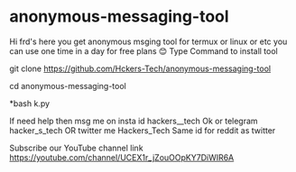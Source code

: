 # anonymous-messaging-tool
Hi frd's here you get anonymous msging tool for termux or linux or etc you can use one time in a day for free plans 😊
Type 
Command to install tool


git clone https://github.com/Hckers-Tech/anonymous-messaging-tool



cd anonymous-messaging-tool




*bash k.py 


If need help then msg me on insta id hackers__tech
Ok or telegram hacker_s_tech 
OR twitter me Hackers_Tech 
Same id for reddit as twitter


Subscribe our YouTube channel link https://youtube.com/channel/UCEX1r_jZouOOpKY7DiWIR6A
